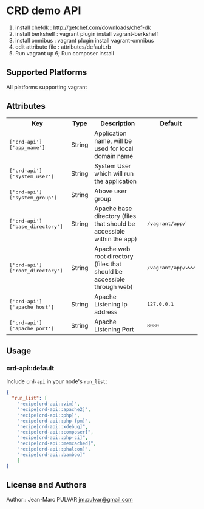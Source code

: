 # CRD demo API

1. install chefdk 		: http://getchef.com/downloads/chef-dk
2. install berkshelf	: vagrant plugin install vagrant-berkshelf
3. install omnibus      : vagrant plugin install vagrant-omnibus
4. edit attribute file  : attributes/default.rb 
5. Run vagrant up
6; Run composer install

## Supported Platforms

All platforms supporting vagrant

## Attributes

<table>
  <tr>
    <th>Key</th>
    <th>Type</th>
    <th>Description</th>
    <th>Default</th>
  </tr>
  <tr> <td><tt>['crd-api']['app_name']</tt></td> <td>String</td> <td>Application name, will be used for local domain name</td> <td><tt></tt></td> </tr>
  <tr> <td><tt>['crd-api']['system_user']</tt></td> <td>String</td> <td>System User which will run the application</td> <td><tt></tt></td> </tr>
  <tr> <td><tt>['crd-api']['system_group']</tt></td> <td>String</td> <td>Above user group</td> <td><tt></tt></td> </tr>
  <tr> <td><tt>['crd-api']['base_directory']</tt></td> <td>String</td> <td>Apache base directory (files that should be accessible within the app)</td> <td><tt>/vagrant/app/</tt></td> </tr>
  <tr> <td><tt>['crd-api']['root_directory']</tt></td> <td>String</td> <td>Apache web root directory (files that should be accessible through web)</td> <td><tt>/vagrant/app/www</tt></td> </tr>
  <tr> <td><tt>['crd-api']['apache_host']</tt></td> <td>String</td> <td>Apache Listening Ip address</td> <td><tt>127.0.0.1</tt></td> </tr>
  <tr> <td><tt>['crd-api']['apache_port']</tt></td> <td>String</td> <td>Apache Listening Port</td> <td><tt>8080</tt></td> </tr>
</table>

## Usage

### crd-api::default

Include `crd-api` in your node's `run_list`:

```json
{
  "run_list": [
    "recipe[crd-api::vim]",
    "recipe[crd-api::apache2]",
    "recipe[crd-api::php]",
    "recipe[crd-api::php-fpm]",
    "recipe[crd-api::xdebug]",
    "recipe[crd-api::composer]",
    "recipe[crd-api::php-ci]",
    "recipe[crd-api::memcached]",
    "recipe[crd-api::phalcon]",
    "recipe[crd-api::bamboo]"
    ]
}
```

## License and Authors

Author:: Jean-Marc PULVAR <jm.pulvar@gmail.com>
